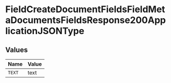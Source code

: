 # FieldCreateDocumentFieldsFieldMetaDocumentsFieldsResponse200ApplicationJSONType


## Values

| Name   | Value  |
| ------ | ------ |
| `TEXT` | text   |
